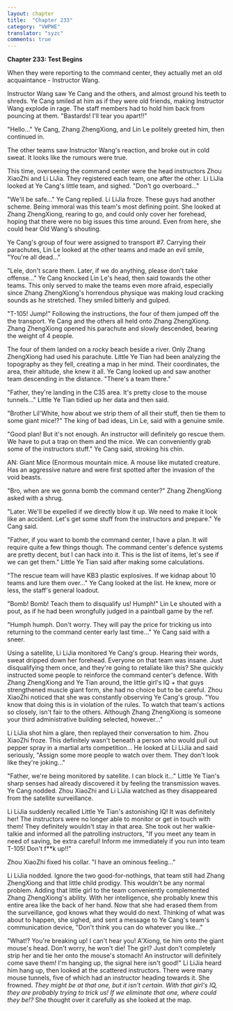 ```yaml
---
layout: chapter
title:  "Chapter 233"
category: "VWPWE"
translator: "syzc"
comments: true
---
```


**Chapter 233: Test Begins**

When they were reporting to the command center, they actually met an old acquaintance - Instructor Wang. 

Instructor Wang saw Ye Cang and the others, and almost ground his teeth to shreds. Ye Cang smiled at him as if they were old friends, making Instructor Wang explode in rage. The staff members had to hold him back from pouncing at them. "Bastards! I'll tear you apart!!"

"Hello..." Ye Cang, Zhang ZhengXiong, and Lin Le politely greeted him, then continued in.

The other teams saw Instructor Wang's reaction, and broke out in cold sweat. It looks like the rumours were true.

This time, overseeing the command center were the head instructors Zhou XiaoZhi and Li LiJia. They registered each team, one after the other. Li LiJia looked at Ye Cang's little team, and sighed. "Don't go overboard..."

"We'll be safe..." Ye Cang replied. Li LiJia froze. These guys had another scheme. Being immoral was this team's most defining point. She looked at Zhang ZhengXiong, rearing to go, and could only cover her forehead, hoping that there were no big issues this time around. Even from here, she could hear Old Wang's shouting.

Ye Cang's group of four were assigned to transport #7. Carrying their parachutes, Lin Le looked at the other teams and made an evil smile, "You're all dead..."

"Lele, don't scare them. Later, if we do anything, please don't take offense..." Ye Cang knocked Lin Le's head, then said towards the other teams. This only served to make the teams even more afraid, especially since Zhang ZhengXiong's horrendous physique was making loud cracking sounds as he stretched. They smiled bitterly and gulped. 

"T-105! Jump!" Following the instructions, the four of them jumped off the the transport. Ye Cang and the others all held onto Zhang ZhengXiong. Zhang ZhengXiong opened his parachute and slowly descended, bearing the weight of 4 people.

The four of them landed on a rocky beach beside a river. Only Zhang ZhengXiong had used his parachute. Little Ye Tian had been analyzing the topography as they fell, creating a map in her mind. Their coordinates, the area, their altitude, she knew it all. Ye Cang looked up and saw another team descending in the distance. "There's a team there."

"Father, they're landing in the C35 area. It's pretty close to the mouse tunnels..." Little Ye Tian tidied up her data and then said.

"Brother Lil'White, how about we strip them of all their stuff, then tie them to some giant mice!?" The king of bad ideas, Lin Le, said with a genuine smile.

"Good plan! But it's not enough. An instructor will definitely go rescue them. We have to put a trap on them and the mice. We can conveniently grab some of the instructors stuff." Ye Cang said, stroking his chin.

AN: Giant Mice (Enormous mountain mice. A mouse like mutated creature. Has an aggressive nature and were first spotted after the invasion of the void beasts.

"Bro, when are we gonna bomb the command center?" Zhang ZhengXiong asked with a shrug.

"Later. We'll be expelled if we directly blow it up. We need to make it look like an accident. Let's get some stuff from the instructors and prepare." Ye Cang said.

"Father, if you want to bomb the command center, I have a plan. It will require quite a few things though. The command center's defence systems are pretty decent, but I can hack into it. This is the list of items, let's see if we can get them." Little Ye Tian said after making some calculations.

"The rescue team will have KB3 plastic explosives. If we kidnap about 10 teams and lure them over..." Ye Cang looked at the list. He knew, more or less, the staff's general loadout.

"Bomb! Bomb! Teach them to disqualify us! Humph!" Lin Le shouted with a pout, as if he had been wrongfully judged in a paintball game by the ref.

"Humph humph. Don't worry. They will pay the price for tricking us into returning to the command center early last time..." Ye Cang said with a sneer.

Using a satellite, Li LiJia monitored Ye Cang's group. Hearing their words, sweat dripped down her forehead. Everyone on that team was insane. Just disqualifying them once, and they're going to retaliate like this? She quickly instructed some people to reinforce the command center's defence. With Zhang ZhengXiong and Ye Tian around, the little girl's IQ + that guys strengthened muscle giant form, she had no choice but to be careful. Zhou XiaoZhi noticed that she was constantly observing Ye Cang's group. "You know that doing this is in violation of the rules. To watch that team's actions so closely, isn't fair to the others. Although Zhang ZhengXiong is someone your third administrative building selected, however..."

Li LiJia shot him a glare, then replayed their conversation to him. Zhou XiaoZhi froze. This definitely wasn't beneath a person who would pull out pepper spray in a martial arts competition... He looked at Li LiJia and said seriously, "Assign some more people to watch over them. They don't look like they're joking..." 

"Father, we're being monitored by satellite. I can block it..." Little Ye Tian's sharp senses had already discovered it by feeling the transmission waves. Ye Cang nodded. Zhou XiaoZhi and Li LiJia watched as they disappeared from the satellite surveillance. 

Li LiJia suddenly recalled Little Ye Tian's astonishing IQ! It was definitely her! The instructors were no longer able to monitor or get in touch with them! They definitely wouldn't stay in that area. She took out her walkie-talkie and informed all the patrolling instructors, "If you meet any team in need of saving, be extra careful! Inform me immediately if you run into team T-105! Don't f\*\*k up!!"

Zhou XiaoZhi fixed his collar. "I have an ominous feeling..."

Li LiJia nodded. Ignore the two good-for-nothings, that team still had Zhang ZhengXiong and that little child prodigy. This wouldn't be any normal problem. Adding that little girl to the team conveniently complemented Zhang ZhengXiong's ability. With her intelligence, she probably knew this entire area like the back of her hand. Now that she had erased them from the surveillance, god knows what they would do next. Thinking of what was about to happen, she sighed, and sent a message to Ye Cang's team's communication device, "Don't think you can do whatever you like..."

"What!? You're breaking up! I can't hear you! A'Xiong, tie him onto the giant mouse's head. Don't worry, he won't die! The girl? Just don't completely strip her and tie her onto the mouse's stomach! An instructor will definitely come save them! I'm hanging up, the signal here isn't good!" Li LiJia heard him hang up, then looked at the scattered instructors. There were many mouse tunnels, five of which had an instructor heading towards it. She frowned. *They might be at that one, but it isn't certain. With that girl's IQ, they are probably trying to trick us! If we eliminate that one, where could they be!?* She thought over it carefully as she looked at the map.

